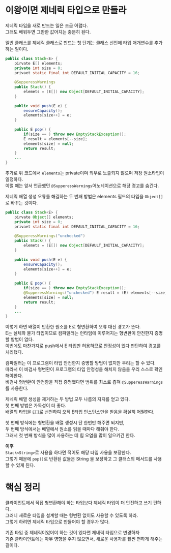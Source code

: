 이왕이면 제네릭 타입으로 만들라
===========================
제네릭 타입을 새로 만드는 일은 조금 어렵다.   
그래도 배워두면 그만한 값어치는 충분히 된다.   

일반 클래스를 제네릭 클래스로 만드는 첫 단계는 클래스 선언에 타입 매개변수를 추가하는 일이다.    

```java
public class Stack<E> {
    pirvate E[] elements;
    private int size = 0;
    privaet static final int DEFAULT_INITIAL_CAPACITY = 16;
    
    @SupperessWarnings
    public Stack() {
        elemets = (E[]) new Object[DEFAULT_INITIAL_CAPACITY];
    }
  
    public void push(E e) {
        ensureCapacity();
        elements[size++] = e;
    }
    
    public E pop() {
        if(size == ) throw new EmptyStackException();
        E result = elements[--size];
        elements[size] = null;
        return result;
    }
    ...
}
```
추가로 위 코드에서 `elements`는 private이며 외부로 노출되지 않으며 저장 원소타입이 일정하다.   
이럴 때는 앞서 언급했던 `@SupperessWarnings`어노테이션으로 해당 경고를 숨긴다.   

제네릭 배열 생성 오류를 해결하는 두 번째 방법은 elements 필드의 타입을 `Object[]`로 바꾸는 것이다.    

```java
public class Stack<E> {
    pirvate Object[] elements;
    private int size = 0;
    privaet static final int DEFAULT_INITIAL_CAPACITY = 16;
    
    @SupperessWarnings("unchecked")
    public Stack() {
        elemets = (E[]) new Object[DEFAULT_INITIAL_CAPACITY];
    }
  
    public void push(E e) {
        ensureCapacity();
        elements[size++] = e;
    }
    
    public E pop() {
        if(size == ) throw new EmptyStackException();
        @SupperessWarnings("unchecked") E result = (E) elements[--size];
        elements[size] = null;
        return result;
    }
    ...
}
```
이렇게 하면 배열이 반환한 원소를 E로 형변환하여 오류 대신 경고가 뜬다.   
E는 실체화 불가 타입이므로 컴파일러는 런타임에 이루어지는 형변환이 안전한지 증명할 방법이 없다.       
이번에도 마찬가지로 push에서 E 타입만 허용하므로 안정성이 있다 판단하여 경고를 처리했다.   
  
컴파일러는 이 프로그램이 타입 안전한지 증명할 방법이 없지만 우리는 할 수 있다.        
따라서 이 비검사 형변환이 프로그램의 타입 안정성을 해치지 않음을 우리 스스로 확인해야한다.      
비검사 형변환이 안전함을 직접 증명했다면 범위를 최소로 좁혀 `@SupperessWarnings`를 사용한다.   

제네릭 배열 생성을 제거하는 두 방법 모두 나름의 지지를 얻고 있다.   
첫 번째 방법은 가독성이 더 좋다.    
배열의 타입을 `E[]`로 선언하여 오직 E타입 인스턴스만을 받음을 확실히 어필한다.    

첫 번째 방식에는 형변환을 배열 생성시 단 한번만 해주면 되지만,   
두 번째 방식에서는 배열에서 원소를 읽을 때마다 해줘야 한다.    
그래서 첫 번째 방식을 많이 사용하는 데 힙 오염을 많이 일으키긴 한다.
  
**이후**    
`Stack<String>`로 사용을 하다면 적어도 해당 타입 사용을 보장한다.      
그렇기 때문에 `pop()`로 반환된 값들은 String 을 보장하고 그 클래스의 메서드를 사용할 수 있게 된다.        
 
# 핵심 정리 
클라이언트에서 직접 형변환해야 하는 타입보다 제네릭 타입이 더 안전하고 쓰기 편하다.         
그러니 새로운 타입을 설계할 때는 형변환 없이도 사용할 수 있도록 하라.          
그렇게 하려면 제네릭 타입으로 만들어야 할 경우가 많다.       
   
기존 타입 중 제네릭이었어야 하는 것이 있다면 제네릭 타입으로 변경하자     
기존 클라이언트에는 아무 영향을 주지 않으면서, 새로운 사용자를 훨씬 편하게 해주는 길이다.    








